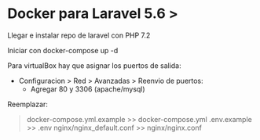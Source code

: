 # Docker para Laravel 5.6 >
Llegar e instalar repo de laravel con PHP 7.2

Iniciar con docker-compose up -d

Para virtualBox hay que asignar los puertos de salida:
 * Configuracion > Red > Avanzadas > Reenvio de puertos:
 	* Agregar 80 y 3306 (apache/mysql)
 
Reemplazar:

> docker-compose.yml.example >> docker-compose.yml
> .env.example >> .env
> nginx/nginx_default.conf >> nginx/nginx.conf
 

